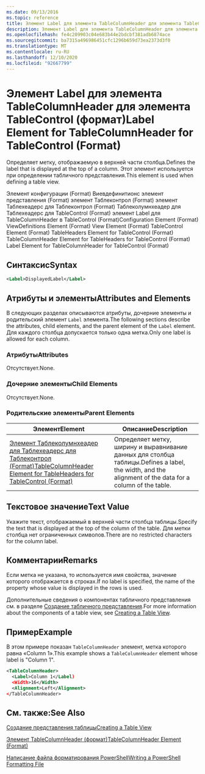 ```yaml
---
ms.date: 09/13/2016
ms.topic: reference
title: Элемент Label для элемента TableColumnHeader для элемента TableControl (формат)
description: Элемент Label для элемента TableColumnHeader для элемента TableControl (формат)
ms.openlocfilehash: fe4c209903c04e683b44e2bdcbf381adb6874ace
ms.sourcegitcommit: ba7315a496986451cfc1296b659d73ea2373d3f0
ms.translationtype: MT
ms.contentlocale: ru-RU
ms.lasthandoff: 12/10/2020
ms.locfileid: "92667799"
---
```

# <a name="label-element-for-tablecolumnheader-for-tablecontrol-format"></a><span data-ttu-id="cc3c5-103">Элемент Label для элемента TableColumnHeader для элемента TableControl (формат)</span><span class="sxs-lookup"><span data-stu-id="cc3c5-103">Label Element for TableColumnHeader for TableControl (Format)</span></span>

<span data-ttu-id="cc3c5-104">Определяет метку, отображаемую в верхней части столбца.</span><span class="sxs-lookup"><span data-stu-id="cc3c5-104">Defines the label that is displayed at the top of a column.</span></span> <span data-ttu-id="cc3c5-105">Этот элемент используется при определении табличного представления.</span><span class="sxs-lookup"><span data-stu-id="cc3c5-105">This element is used when defining a table view.</span></span>

<span data-ttu-id="cc3c5-106">Элемент конфигурации (Format) Виевдефинитионс элемент представления (Format) элемент Таблеконтрол (Format) элемент Таблехеадерс для Таблеконтрол (Format) Таблеколумнхеадер для Таблехеадерс для TableControl (Format) элемент Label для TableColumnHeader в TableControl (Format)</span><span class="sxs-lookup"><span data-stu-id="cc3c5-106">Configuration Element (Format) ViewDefinitions Element (Format) View Element (Format) TableControl Element (Format) TableHeaders Element for TableControl (Format) TableColumnHeader Element for TableHeaders for TableControl (Format) Label Element  for TableColumnHeader for TableControl (Format)</span></span>

## <a name="syntax"></a><span data-ttu-id="cc3c5-107">Синтаксис</span><span class="sxs-lookup"><span data-stu-id="cc3c5-107">Syntax</span></span>

```xml
<Label>DisplayedLabel</Label>

```

## <a name="attributes-and-elements"></a><span data-ttu-id="cc3c5-108">Атрибуты и элементы</span><span class="sxs-lookup"><span data-stu-id="cc3c5-108">Attributes and Elements</span></span>

<span data-ttu-id="cc3c5-109">В следующих разделах описываются атрибуты, дочерние элементы и родительский элемент `Label` элемента.</span><span class="sxs-lookup"><span data-stu-id="cc3c5-109">The following sections describe the attributes, child elements, and the parent element of the `Label` element.</span></span> <span data-ttu-id="cc3c5-110">Для каждого столбца допускается только одна метка.</span><span class="sxs-lookup"><span data-stu-id="cc3c5-110">Only one label is allowed for each column.</span></span>

### <a name="attributes"></a><span data-ttu-id="cc3c5-111">Атрибуты</span><span class="sxs-lookup"><span data-stu-id="cc3c5-111">Attributes</span></span>

<span data-ttu-id="cc3c5-112">Отсутствует.</span><span class="sxs-lookup"><span data-stu-id="cc3c5-112">None.</span></span>

### <a name="child-elements"></a><span data-ttu-id="cc3c5-113">Дочерние элементы</span><span class="sxs-lookup"><span data-stu-id="cc3c5-113">Child Elements</span></span>

<span data-ttu-id="cc3c5-114">Отсутствует.</span><span class="sxs-lookup"><span data-stu-id="cc3c5-114">None.</span></span>

### <a name="parent-elements"></a><span data-ttu-id="cc3c5-115">Родительские элементы</span><span class="sxs-lookup"><span data-stu-id="cc3c5-115">Parent Elements</span></span>

|<span data-ttu-id="cc3c5-116">Элемент</span><span class="sxs-lookup"><span data-stu-id="cc3c5-116">Element</span></span>|<span data-ttu-id="cc3c5-117">Описание</span><span class="sxs-lookup"><span data-stu-id="cc3c5-117">Description</span></span>|
|-------------|-----------------|
|[<span data-ttu-id="cc3c5-118">Элемент Таблеколумнхеадер для Таблехеадерс для Таблеконтрол (Format)</span><span class="sxs-lookup"><span data-stu-id="cc3c5-118">TableColumnHeader Element for TableHeaders for TableControl  (Format)</span></span>](./tablecolumnheader-element-format.md)|<span data-ttu-id="cc3c5-119">Определяет метку, ширину и выравнивание данных для столбца таблицы.</span><span class="sxs-lookup"><span data-stu-id="cc3c5-119">Defines a label, the width, and the alignment of the data for a column of the table.</span></span>|

## <a name="text-value"></a><span data-ttu-id="cc3c5-120">Текстовое значение</span><span class="sxs-lookup"><span data-stu-id="cc3c5-120">Text Value</span></span>

<span data-ttu-id="cc3c5-121">Укажите текст, отображаемый в верхней части столбца таблицы.</span><span class="sxs-lookup"><span data-stu-id="cc3c5-121">Specify the text that is displayed at the top of the column of the table.</span></span> <span data-ttu-id="cc3c5-122">Для метки столбца нет ограниченных символов.</span><span class="sxs-lookup"><span data-stu-id="cc3c5-122">There are no restricted characters for the column label.</span></span>

## <a name="remarks"></a><span data-ttu-id="cc3c5-123">Комментарии</span><span class="sxs-lookup"><span data-stu-id="cc3c5-123">Remarks</span></span>

<span data-ttu-id="cc3c5-124">Если метка не указана, то используется имя свойства, значение которого отображается в строках.</span><span class="sxs-lookup"><span data-stu-id="cc3c5-124">If no label is specified, the name of the property whose value is displayed in the rows is used.</span></span>

<span data-ttu-id="cc3c5-125">Дополнительные сведения о компонентах табличного представления см. в разделе [Создание табличного представления](./creating-a-table-view.md).</span><span class="sxs-lookup"><span data-stu-id="cc3c5-125">For more information about the components of a table view, see [Creating a Table View](./creating-a-table-view.md).</span></span>

## <a name="example"></a><span data-ttu-id="cc3c5-126">Пример</span><span class="sxs-lookup"><span data-stu-id="cc3c5-126">Example</span></span>

<span data-ttu-id="cc3c5-127">В этом примере показан `TableColumnHeader` элемент, метка которого равна «Column 1».</span><span class="sxs-lookup"><span data-stu-id="cc3c5-127">This example shows a `TableColumnHeader` element whose label is "Column 1".</span></span>

```xml
<TableColumnHeader>
  <Label>Column 1</Label)
  <Width>16</Width>
  <Alignment>Left</Alignment>
</TableColumnHeader>
```

## <a name="see-also"></a><span data-ttu-id="cc3c5-128">См. также:</span><span class="sxs-lookup"><span data-stu-id="cc3c5-128">See Also</span></span>

[<span data-ttu-id="cc3c5-129">Создание представления таблицы</span><span class="sxs-lookup"><span data-stu-id="cc3c5-129">Creating a Table View</span></span>](./creating-a-table-view.md)

[<span data-ttu-id="cc3c5-130">Элемент TableColumnHeader (формат)</span><span class="sxs-lookup"><span data-stu-id="cc3c5-130">TableColumnHeader Element (Format)</span></span>](./tablecolumnheader-element-format.md)

[<span data-ttu-id="cc3c5-131">Написание файла форматирования PowerShell</span><span class="sxs-lookup"><span data-stu-id="cc3c5-131">Writing a PowerShell Formatting File</span></span>](./writing-a-powershell-formatting-file.md)
